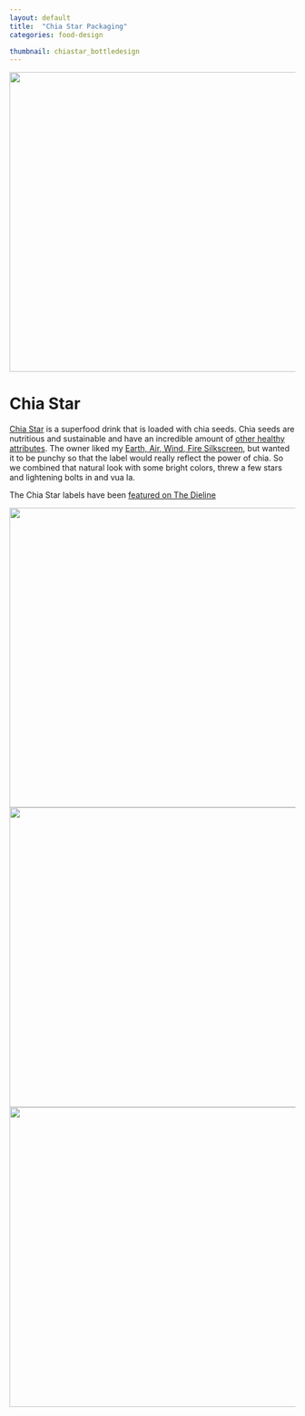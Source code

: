 ```yaml
---
layout: default
title:  "Chia Star Packaging"
categories: food-design

thumbnail: chiastar_bottledesign
---
```


<img src="{{ site.baseurl}}/images/chiastar_bottledesign_01.jpg" width="790" height="527">

# Chia Star

[Chia Star](http://chiastar.com/) is a superfood drink that is loaded with chia seeds. Chia seeds are nutritious and sustainable and have an incredible amount of [other healthy attributes](http://chiastar.com/about_chia.php). The owner liked my [Earth, Air, Wind, Fire Silkscreen](/work/earth-air-wind-fire.html), but wanted it to be punchy so that the label would really reflect the power of chia. So we combined that natural look with some bright colors, threw a few stars and lightening bolts in and vua la.

The Chia Star labels have been [featured on The Dieline](http://www.thedieline.com/blog/2012/7/30/chia-star.html)

<img src="{{ site.baseurl}}/images/chiastar_bottledesign_02.jpg" width="790" height="527">
<img src="{{ site.baseurl}}/images/chiastar_bottledesign_03.jpg" width="790" height="527">
<img src="{{ site.baseurl}}/images/chiastar_bottledesign_04.jpg" width="790" height="527">
